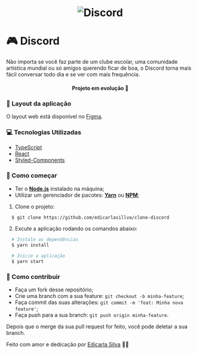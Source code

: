<h1 align="center">
    <img alt="Discord" title="Discord" src="https://upload.wikimedia.org/wikipedia/pt/thumb/b/b7/Discord_logo_svg.svg/1200px-Discord_logo_svg.svg.png" />
</h1>

# 🎮 Discord

Não importa se você faz parte de um clube escolar, uma comunidade artística mundial ou só amigos querendo ficar de boa, o Discord torna mais fácil conversar todo dia e se ver com mais frequência.

<h4 align="center"> 
	Projeto em evolução 🚀
</h4>

### 🎨 Layout da aplicação

O layout web está disponível no [Figma](https://www.figma.com/file/Mnr08FcriAibSOheL0XvrY/Discord-Clone?node-id=0%3A1).

### 💻 Tecnologias Utilizadas

- [TypeScript](https://www.typescriptlang.org/)
- [React](https://pt-br.reactjs.org/)
- [Styled-Components](https://styled-components.com/)

### 👷 Como começar

- Ter o **[Node.js](https://nodejs.org/en/)** instalado na máquina;
- Utilizar um gerenciador de pacotes: **[Yarn](https://yarnpkg.com/)** ou **[NPM](https://www.npmjs.com/)**;

1. Clone o projeto:

```bash
  $ git clone https://github.com/edicarlasillva/clone-discord
```

2. Excute a aplicação rodando os comandos abaixo:

```bash
  # Instale as dependências
  $ yarn install

  # Inicie a aplicação
  $ yarn start
```

### 🎉 Como contribuir

- Faça um fork desse repositório;
- Crie uma branch com a sua feature: `git checkout -b minha-feature`;
- Faça commit das suas alterações: `git commit -m 'feat: Minha nova feature'`;
- Faça push para a sua branch: `git push origin minha-feature`.

Depois que o merge da sua pull request for feito, você pode deletar a sua branch.

Feito com amor e dedicação por [Edicarla Silva](https://www.linkedin.com/in/edicarlasilva/) 💜🚀
